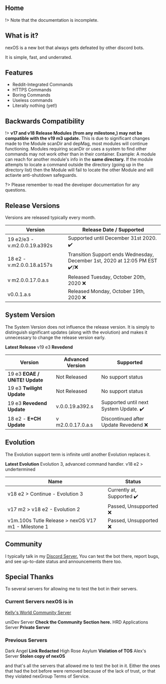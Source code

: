 ## Home

!> Note that the documentation is incomplete.

## What is it?

nexOS is a new bot that always gets defeated by other discord bots.

It is simple, fast, and underrated.

## Features

- Reddit-Integrated Commands
- HTTPS Commands
- Boring Commands
- Useless commands
- Literally nothing (yet!)

## Backwards Compatibility 

!> **v17 and v18 Release Modules (from any milestone,) may not be compatible with the v19 m3 update.**
 This is due to significant changes made to the Module scanDir and depMag, most modules will continue functioning.
 Modules requiring scanDir or uses a system to find other commands may not work other than in their container. 
 Example: A module can reach for another module's info in the **same directory.** If the module attempts to locate a command outside the directory (going up in the directory list) then the Module will fail to locate the other Module and will actiavte anti-shutdown safeguards.

?> Please remember to read the developer documentation for any questions.


## Release Versions
Versions are released typically every month.

| Version | Release Date / Supported |
|---------|--------------------------|
| 19 e2/e3 - v.m2.0.0.19.a392s | Supported until December 31st 2020. :heavy_check_mark: |
| 18 e2 - v.m2.0.0.18.a157s | Transition Support ends Wednesday, December 1st, 2020 at 12:05 PM EST :heavy_check_mark:/:x: |
| v m2.0.0.17.0.a.s  | Released Tuesday, October 20th, 2020 :x: |
| v0.0.1.a.s  | Released Monday, October 19th, 2020 :x:  |

## System Version
The System Version does not influence the release version.
It is simply to distinguish significant updates (along with the evolution) and makes it unnecessary to change the release version early.

**Latest Release**
v19 e3 **Revedend**

| Version | Advanced Version | Supported | 
|---------|------------|---------------------------------------|
| 19 e3 **EOAE / UNiTE! Update** | Not Released | No support status | 
| 19 e3 **Twilight Update**  | Not Released | No support status |
| 19 e3 **Revedend Update**  | v.0.0.19.a392.s | Supported until next System Update. :heavy_check_mark: |
| 18 e2 - **E+CH Update** | v m2.0.0.17.0.a.s | Discontinued after Update Revedend :x:  |

## Evolution

The Evolution support term is infinite until another Evolution replaces it.

**Latest Evolution**
Evolution 3, advanced command handler. v18 e2 > undertermined

| Name | Status       |
|---------|--------------------------|
| v18 e2 > Continue - Evolution 3 | Currently at, Supported :heavy_check_mark: |
|  v17 m2 > v18 e2 - Evolution 2 | Passed, Unsupported :x: |
|  v1m.100s Tutle Release > nexOS V17 m1 - Milestone 1 | Passed, Unsupported :x: |

## Community

I typically talk in my [Discord Server.](https://discord.gg/srhxjdMdYj) 
You can test the bot there, report bugs, and see up-to-date status and announcements there too.

## Special Thanks

To several servers for allowing me to test the bot in their servers.

### Current Servers nexOS is in
[Kelly's World Community Server](https://discord.gg/5WazRCt)

uniDev Server **Check the Community Section here.**
HRD Applications Server **Private Server**
### Previous Servers
Dark Angel **Link Redacted**
High Rose Asylum **Violation of TOS**
Alex's Server **Stolen copy of nexOS**

and that's all the servers that allowed me to test the bot in it.
Either the ones that had the bot before were removed because of the lack of trust, or that they violated nexGroup Terms of Service.

